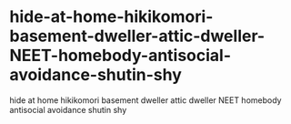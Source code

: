 # hide-at-home-hikikomori-basement-dweller-attic-dweller-NEET-homebody-antisocial-avoidance-shutin-shy
hide at home hikikomori basement dweller attic dweller NEET homebody antisocial avoidance shutin shy
